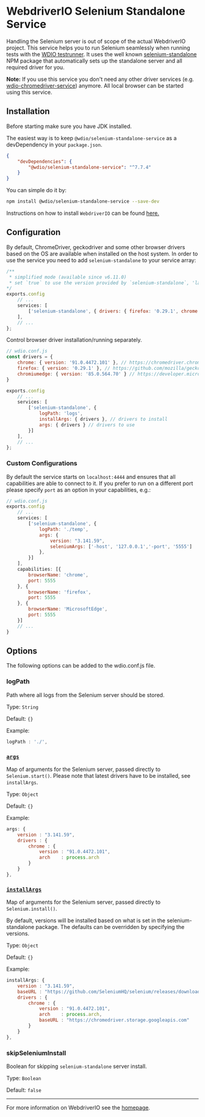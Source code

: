 WebdriverIO Selenium Standalone Service
=======================================

Handling the Selenium server is out of scope of the actual WebdriverIO project. This service helps you to run Selenium seamlessly when running tests with the [WDIO testrunner](https://webdriver.io/guide/testrunner/gettingstarted). It uses the well known [selenium-standalone](https://www.npmjs.com/package/selenium-standalone) NPM package that automatically sets up the standalone server and all required driver for you.

__Note:__ If you use this service you don't need any other driver services (e.g. [wdio-chromedriver-service](https://www.npmjs.com/package/wdio-chromedriver-service)) anymore. All local browser can be started using this service.

## Installation

Before starting make sure you have JDK installed.

The easiest way is to keep `@wdio/selenium-standalone-service` as a devDependency in your `package.json`.

```json
{
    "devDependencies": {
        "@wdio/selenium-standalone-service": "^7.7.4"
    }
}
```

You can simple do it by:

```sh
npm install @wdio/selenium-standalone-service --save-dev
```

Instructions on how to install `WebdriverIO` can be found [here.](https://webdriver.io/docs/gettingstarted)

## Configuration

By default, ChromeDriver, geckodriver and some other browser drivers based on the OS are available when installed on the host system. In order to use the service you need to add `selenium-standalone` to your service array:

```js
/**
 * simplified mode (available since v6.11.0)
 * set `true` to use the version provided by `selenium-standalone`, 'latest' by default
*/
exports.config
    // ...
    services: [
        ['selenium-standalone', { drivers: { firefox: '0.29.1', chrome: true, chromiumedge: 'latest' } }]
    ],
    // ...
};
```

Control browser driver installation/running separately.
```js
// wdio.conf.js
const drivers = {
    chrome: { version: '91.0.4472.101' }, // https://chromedriver.chromium.org/
    firefox: { version: '0.29.1' }, // https://github.com/mozilla/geckodriver/releases
    chromiumedge: { version: '85.0.564.70' } // https://developer.microsoft.com/en-us/microsoft-edge/tools/webdriver/
}

exports.config
    // ...
    services: [
        ['selenium-standalone', {
            logPath: 'logs',
            installArgs: { drivers }, // drivers to install
            args: { drivers } // drivers to use
        }]
    ],
    // ...
};
```

### Custom Configurations

By default the service starts on `localhost:4444` and ensures that all capabilities are able to connect to it. If you prefer to run on a different port please specify `port` as an option in your capabilities, e.g.:

```js
// wdio.conf.js
exports.config
    // ...
    services: [
        ['selenium-standalone', {
            logPath: './temp',
            args: {
                version: "3.141.59",
                seleniumArgs: ['-host', '127.0.0.1','-port', '5555']
            },
        }]
    ],
    capabilities: [{
        browserName: 'chrome',
        port: 5555
    }, {
        browserName: 'firefox',
        port: 5555
    }, {
        browserName: 'MicrosoftEdge',
        port: 5555
    }]
    // ...
}
```

## Options

The following options can be added to the wdio.conf.js file.

### logPath
Path where all logs from the Selenium server should be stored.

Type: `String`

Default: `{}`

Example:
```js
logPath : './',
```

### [`args`](https://github.com/vvo/selenium-standalone/blob/HEAD/docs/API.md#seleniumstartopts)
Map of arguments for the Selenium server, passed directly to `Selenium.start()`.
Please note that latest drivers have to be installed, see `installArgs`.

Type: `Object`

Default: `{}`

Example:
```js
args: {
    version : "3.141.59",
    drivers : {
        chrome : {
            version : "91.0.4472.101",
            arch    : process.arch
        }
    }
},
```

### [`installArgs`](https://github.com/vvo/selenium-standalone/blob/HEAD/docs/API.md#seleniuminstallopts)
Map of arguments for the Selenium server, passed directly to `Selenium.install()`.

By default, versions will be installed based on what is set in the selenium-standalone package. The defaults can be overridden by specifying the versions.

Type: `Object`

Default: `{}`

Example:
```js
installArgs: {
    version : "3.141.59",
    baseURL : "https://github.com/SeleniumHQ/selenium/releases/download",
    drivers : {
        chrome : {
            version : "91.0.4472.101",
            arch    : process.arch,
            baseURL : "https://chromedriver.storage.googleapis.com"
        }
    }
},
```

### skipSeleniumInstall
Boolean for skipping `selenium-standalone` server install.

Type: `Boolean`

Default: `false`

----

For more information on WebdriverIO see the [homepage](https://webdriver.io).
